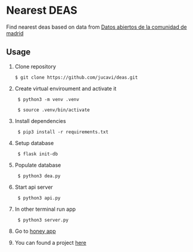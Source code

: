 
# Nearest DEAS

Find nearest deas based on data from [Datos abiertos de la comunidad de madrid](https://www.comunidad.madrid/gobierno/datos-abiertos)

## Usage

1. Clone repository
 
       $ git clone https://github.com/jucavi/deas.git
  
2. Create virtual enviroument and activate it

        $ python3 -m venv .venv
  
        $ source .venv/bin/activate
  
3. Install dependencies

        $ pip3 install -r requirements.txt
  
4. Setup database

        $ flask init-db
        
5. Populate database

        $ python3 dea.py
        
6. Start api server

        $ python3 api.py
        
7. In other terminal run app

        $ python3 server.py
        
8. Go to [honey app](http://127.0.0.1:5000/)
9. You can found a project [here](https://jucavi.eu.pythonanywhere.com/)
 
